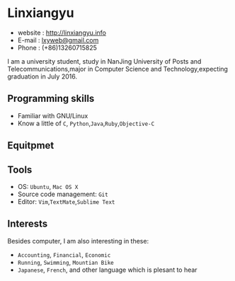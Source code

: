 # Linxiangyu

- website : http://linxiangyu.info
- E-mail  : lxyweb@gmail.com
- Phone   : (+86)13260715825

I am a university student, study in NanJing University of Posts and Telecommunications,major in Computer Science and Technology,expecting graduation in July 2016.



## Programming skills

* Familiar with GNU/Linux 
* Know a little of `C`, `Python`,`Java`,`Ruby`,`Objective-C`

## Equitpmet

## Tools

* OS: `Ubuntu`, `Mac OS X`
* Source code management: `Git`
* Editor: `Vim`,`TextMate`,`Sublime Text`

## Interests 

Besides computer, I am also interesting in these:

*  `Accounting`, `Financial`, `Economic`
*  `Running`, `Swimming`, `Mountian Bike`
*  `Japanese`, `French`, and other language which is plesant to hear



